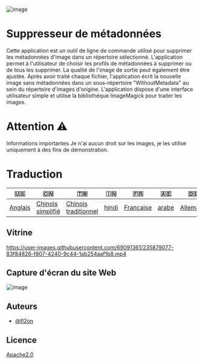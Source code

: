 ![image](https://github.com/user-attachments/assets/af677ca5-b660-4bb7-9421-fde3bf73dd7f)

# Suppresseur de métadonnées

Cette application est un outil de ligne de commande utilisé pour supprimer les métadonnées d'image dans un répertoire sélectionné. L'application permet à l'utilisateur de choisir les profils de métadonnées à supprimer ou de tous les supprimer. La qualité de l'image de sortie peut également être ajustée. Après avoir traité chaque fichier, l'application écrit la nouvelle image sans métadonnées dans un sous-répertoire "WithoutMetadata" au sein du répertoire d'images d'origine. L'application dispose d'une interface utilisateur simple et utilise la bibliothèque ImageMagick pour traiter les images.

# Attention ⚠️

Informations importantes Je n'ai aucun droit sur les images, je les utilise uniquement à des fins de démonstration.

# Traduction

| 🇺🇸                 | 🇨🇳                                 | 🇹🇼                                    | 🇮🇳                  | 🇫🇷                      | 🇦🇪                  | 🇩🇪                     | 🇯🇵                     | 🇪🇸                     |
| -------------------- | ------------------------------------ | --------------------------------------- | --------------------- | ------------------------- | --------------------- | ------------------------ | ------------------------ | ------------------------ |
| [Anglais](README.md) | [Chinois simplifié](README.zh-CN.md) | [Chinois traditionnel](README.zh-TW.md) | [hindi](README.hi.md) | [Française](README.fr.md) | [arabe](README.ar.md) | [Allemand](README.de.md) | [japonais](README.ja.md) | [Espagnol](README.es.md) |

## Vitrine

<https://user-images.githubusercontent.com/69091361/235879077-83f84826-f807-4240-9c44-1ab254aaf1b8.mp4>

## Capture d'écran du site Web

![image](https://github.com/user-attachments/assets/5dfaf64c-2672-4777-a78b-c222838a3de7)

## Auteurs

-   [@fl2on](https://www.github.com/fl2on)

## Licence

[Apache2.0](https://choosealicense.com/licenses/apache-2.0/)
